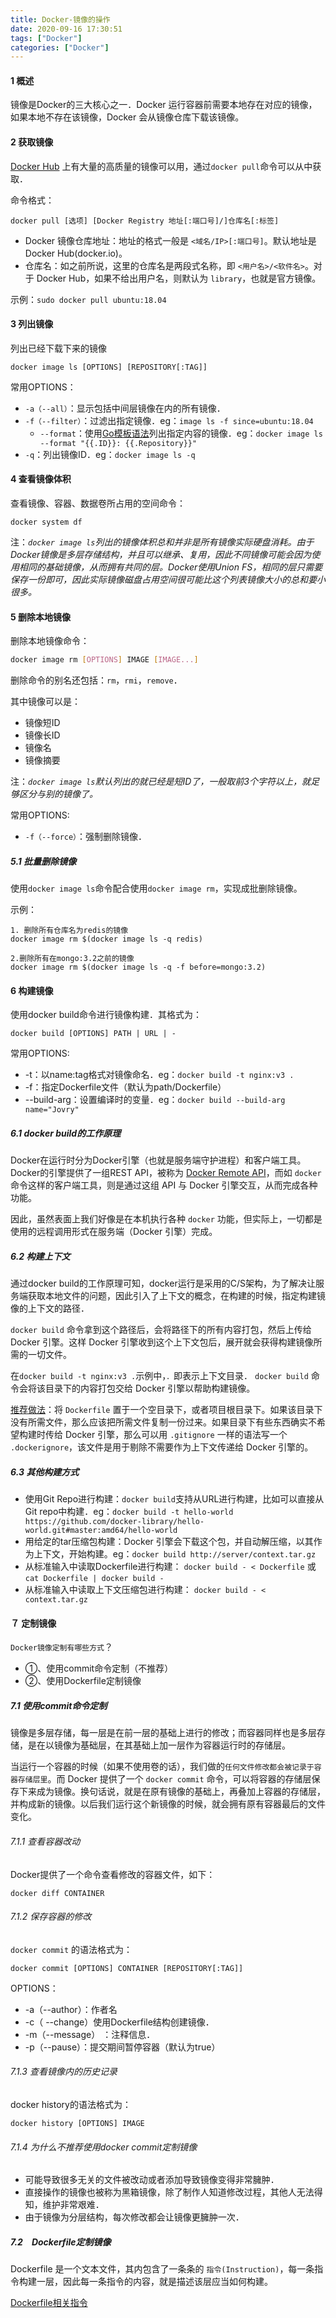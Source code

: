 ```yaml
---
title: Docker-镜像的操作
date: 2020-09-16 17:30:51
tags: ["Docker"]
categories: ["Docker"]
---
```




#### 1 概述

镜像是Docker的三大核心之一．Docker 运行容器前需要本地存在对应的镜像，如果本地不存在该镜像，Docker 会从镜像仓库下载该镜像。

<!--more-->

#### 2 获取镜像

 [Docker Hub](https://hub.docker.com/search?q=&type=image) 上有大量的高质量的镜像可以用，通过`docker pull`命令可以从中获取．

命令格式：

```
docker pull [选项] [Docker Registry 地址[:端口号]/]仓库名[:标签]
```

- Docker 镜像仓库地址：地址的格式一般是 `<域名/IP>[:端口号]`。默认地址是 Docker Hub(docker.io)。
- 仓库名：如之前所说，这里的仓库名是两段式名称，即 `<用户名>/<软件名>`。对于 Docker Hub，如果不给出用户名，则默认为 `library`，也就是官方镜像。



示例：`sudo docker pull ubuntu:18.04`



#### 3 列出镜像

列出已经下载下来的镜像

```
docker image ls [OPTIONS] [REPOSITORY[:TAG]]
```

常用OPTIONS：

- `-a（--all）`：显示包括中间层镜像在内的所有镜像．
- `-f（--filter）`：过滤出指定镜像．eg：`image ls -f since=ubuntu:18.04`
  - `--format`：使用[Go模板语法](https://gohugo.io/templates/introduction/)列出指定内容的镜像．eg：`docker image ls --format "{{.ID}}: {{.Repository}}"`
- `-q`：列出镜像ID．eg：`docker image ls -q`



#### 4 查看镜像体积

查看镜像、容器、数据卷所占用的空间命令：

```
docker system df
```

注：*`docker image ls`列出的镜像体积总和并非是所有镜像实际硬盘消耗。由于Docker镜像是多层存储结构，并且可以继承、复用，因此不同镜像可能会因为使用相同的基础镜像，从而拥有共同的层。Docker使用Union FS，相同的层只需要保存一份即可，因此实际镜像磁盘占用空间很可能比这个列表镜像大小的总和要小很多。*



#### 5 删除本地镜像

删除本地镜像命令：

```bash
docker image rm [OPTIONS] IMAGE [IMAGE...]
```

删除命令的别名还包括：`rm`，`rmi`，`remove`．

其中镜像可以是：

- 镜像短ID
- 镜像长ID
- 镜像名
- 镜像摘要

注：*`docker image ls`默认列出的就已经是短ID了，一般取前3个字符以上，就足够区分与别的镜像了。*



常用OPTIONS:

- `-f（--force）`：强制删除镜像．



##### 5.1 批量删除镜像

使用`docker image ls`命令配合使用`docker image rm`，实现成批删除镜像。



示例：

```
1. 删除所有仓库名为redis的镜像
docker image rm $(docker image ls -q redis)

2.删除所有在mongo:3.2之前的镜像
docker image rm $(docker image ls -q -f before=mongo:3.2)
```



#### 6 构建镜像

使用docker build命令进行镜像构建．其格式为：

```
docker build [OPTIONS] PATH | URL | -
```

常用OPTIONS:

- -t：以name:tag格式对镜像命名．eg：`docker build -t nginx:v3 .`
- -f：指定Dockerfile文件（默认为path/Dockerfile）
- --build-arg：设置编译时的变量．eg：`docker build --build-arg name="Jovry"`



##### 6.1 docker build的工作原理

Docker在运行时分为Docker引擎（也就是服务端守护进程）和客户端工具。Docker的引擎提供了一组REST API，被称为 [Docker Remote API](https://docs.docker.com/develop/sdk/)，而如 `docker` 命令这样的客户端工具，则是通过这组 API 与 Docker 引擎交互，从而完成各种功能。

因此，虽然表面上我们好像是在本机执行各种 `docker` 功能，但实际上，一切都是使用的远程调用形式在服务端（Docker 引擎）完成。



##### 6.2 构建上下文

通过docker build的工作原理可知，docker运行是采用的C/S架构，为了解决让服务端获取本地文件的问题，因此引入了上下文的概念，在构建的时候，指定构建镜像的上下文的路径．

`docker build` 命令拿到这个路径后，会将路径下的所有内容打包，然后上传给 Docker 引擎。这样 Docker 引擎收到这个上下文包后，展开就会获得构建镜像所需的一切文件。



在`docker build -t nginx:v3 .`示例中，`．`即表示上下文目录．  `docker build` 命令会将该目录下的内容打包交给 Docker 引擎以帮助构建镜像。



<u>推荐做法</u>：将 `Dockerfile` 置于一个空目录下，或者项目根目录下。如果该目录下没有所需文件，那么应该把所需文件复制一份过来。如果目录下有些东西确实不希望构建时传给 Docker 引擎，那么可以用 `.gitignore` 一样的语法写一个 `.dockerignore`，该文件是用于剔除不需要作为上下文传递给 Docker 引擎的。



##### 6.3 其他构建方式

- 使用Git Repo进行构建：`docker build`支持从URL进行构建，比如可以直接从Git repo中构建．eg：`docker build -t hello-world https://github.com/docker-library/hello-world.git#master:amd64/hello-world`
- 用给定的tar压缩包构建：Docker 引擎会下载这个包，并自动解压缩，以其作为上下文，开始构建。eg：`docker build http://server/context.tar.gz`
- 从标准输入中读取Dockerfile进行构建： `docker build - < Dockerfile` 或 `cat Dockerfile | docker build -`
- 从标准输入中读取上下文压缩包进行构建： `docker build - < context.tar.gz`              



#### ７ 定制镜像

`Docker镜像定制有哪些方式`？

- ①、使用commit命令定制（不推荐）
- ②、使用Dockerfile定制镜像



##### 7.1 使用commit命令定制

镜像是多层存储，每一层是在前一层的基础上进行的修改；而容器同样也是多层存储，是在以镜像为基础层，在其基础上加一层作为容器运行时的存储层。

当运行一个容器的时候（如果不使用卷的话），我们做的`任何文件修改都会被记录于容器存储层里`。而 Docker 提供了一个 `docker commit` 命令，可以将容器的存储层保存下来成为镜像。换句话说，就是在原有镜像的基础上，再叠加上容器的存储层，并构成新的镜像。以后我们运行这个新镜像的时候，就会拥有原有容器最后的文件变化。



###### 7.1.1 查看容器改动

Docker提供了一个命令查看修改的容器文件，如下：

```
docker diff CONTAINER
```



###### 7.1.2 保存容器的修改

`docker commit` 的语法格式为：

```
docker commit [OPTIONS] CONTAINER [REPOSITORY[:TAG]]
```



OPTIONS：

- -a（--author）：作者名
- -c（ --change）使用Dockerfile结构创建镜像．
- -m（--message） ：注释信息．
- -p（--pause）：提交期间暂停容器（默认为true）



###### 7.1.3 查看镜像内的历史记录

docker history的语法格式为：

```
docker history [OPTIONS] IMAGE
```



###### 7.1.4 为什么不推荐使用docker commit定制镜像

- 可能导致很多无关的文件被改动或者添加导致镜像变得非常臃肿．
- 直接操作的镜像也被称为黑箱镜像，除了制作人知道修改过程，其他人无法得知，维护非常艰难．
- 由于镜像为分层结构，每次修改都会让镜像更臃肿一次．



##### 7.2　Dockerfile定制镜像

Dockerfile 是一个文本文件，其内包含了一条条的 `指令(Instruction)`，每一条指令构建一层，因此每一条指令的内容，就是描述该层应当如何构建。

[Dockerfile相关指令](https://jovry-lee.github.io/2020/09/17/Docker-Dockerfile%E6%8C%87%E4%BB%A4)









